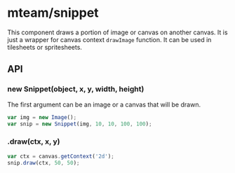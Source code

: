 # mteam/snippet

This component draws a portion of image or canvas on another canvas. It is just a wrapper for canvas context `drawImage` function. It can be used in tilesheets or spritesheets.

## API

### new Snippet(object, x, y, width, height)

The first argument can be an image or a canvas that will be drawn.

```javascript
var img = new Image();
var snip = new Snippet(img, 10, 10, 100, 100);
```

### .draw(ctx, x, y)

```javascript
var ctx = canvas.getContext('2d');
snip.draw(ctx, 50, 50);
```
